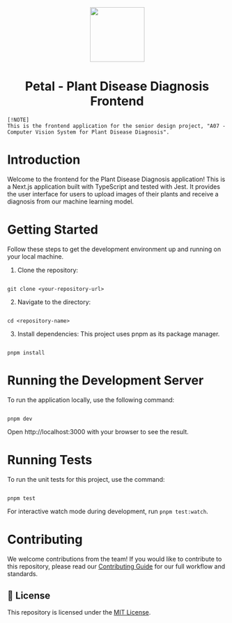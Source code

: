 <div align="center">
<img width="125" height="125" src="https://emojicdn.elk.sh/🌸?style=apple"/>
<h1>Petal - Plant Disease Diagnosis Frontend</h1>
</div>

```
[!NOTE]
This is the frontend application for the senior design project, "A07 - Computer Vision System for Plant Disease Diagnosis".
```

# Introduction

Welcome to the frontend for the Plant Disease Diagnosis application! This is a Next.js application built with TypeScript and tested with Jest. It provides the user interface for users to upload images of their plants and receive a diagnosis from our machine learning model.

# Getting Started

Follow these steps to get the development environment up and running on your local machine.

1. Clone the repository:

```

git clone <your-repository-url>

```

2. Navigate to the directory:

```

cd <repository-name>

```

3. Install dependencies: This project uses pnpm as its package manager.

```

pnpm install

```

<!-- 4. Set up environment variables: Copy the example environment file and fill in the required variables.

cp .env.example .env.local

You'll need to set NEXT_PUBLIC_API_BASE_URL to point to your running backend server (e.g., http://127.0.0.1:5000). -->

# Running the Development Server

To run the application locally, use the following command:

```

pnpm dev

```

Open http://localhost:3000 with your browser to see the result.

# Running Tests

To run the unit tests for this project, use the command:

```

pnpm test

```

For interactive watch mode during development, run `pnpm test:watch`.

# Contributing

We welcome contributions from the team! If you would like to contribute to this repository, please read our [Contributing Guide](./CONTRIBUTING.md) for our full workflow and standards.

## 📝 License

This repository is licensed under the [MIT License](./LICENSE).
